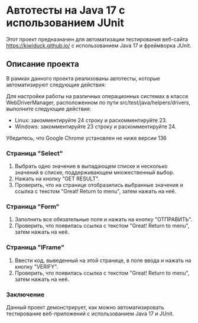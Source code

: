 # Автотесты на Java 17 с использованием JUnit

Этот проект предназначен для автоматизации тестирования веб-сайта https://kiwiduck.github.io/ с использованием Java 17 и фреймворка JUnit.

## Описание проекта

В рамках данного проекта реализованы автотесты, которые автоматизируют следующие действия:

Для настройки работы на различных операционных системах в классе WebDriverManager, расположенном по пути src/test/java/helpers/drivers, выполните следующие действия:

- Linux: закомментируйте 24 строку и раскомментируйте 23.
- Windows: закомментируйте 23 строку и раскомментируйте 24.

Убедитесь, что Google Chrome установлен не ниже версии 136
### Страница "Select"

1. Выбрать одно значение в выпадающем списке и несколько значений в списке, поддерживающем множественный выбор.
2. Нажать на кнопку "GET RESULT".
3. Проверить, что на странице отобразились выбранные значения и ссылка с текстом "Great! Return to menu", затем нажать на неё.

### Страница "Form"

1. Заполнить все обязательные поля и нажать на кнопку "ОТПРАВИТЬ".
2. Проверить, что появилась ссылка с текстом "Great! Return to menu", затем нажать на неё.

### Страница "IFrame"

1. Ввести код, выведенный на этой странице, в поле ввода и нажать на кнопку "VERIFY".
2. Проверить, что появилась ссылка с текстом "Great! Return to menu", затем нажать на неё.

### Заключение
Данный проект демонстрирует, как можно автоматизировать тестирование веб-приложений с использованием Java 17 и JUnit.
